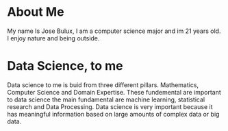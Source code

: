 # About Me
My name Is Jose Bulux, I am a computer science major and im 21 years old. I enjoy nature and being outside.



# Data Science, to me
Data science to me is buid from three different pillars. Mathematics, Computer Science and Domain Expertise. These fundemental are important to data science the main fundamental are machine learning, statistical research and Data Processing. Data science is very important because it has meaningful information based on large amounts of complex data or big data.  
